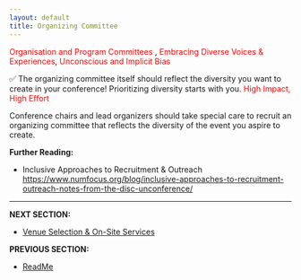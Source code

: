 ```yaml
---
layout: default
title: Organizing Committee
---
```


<span style="color:red"> Organisation and Program Committees </span>, <span style="color:red"> Embracing Diverse Voices & Experiences</span>, <span style="color:red"> Unconscious and Implicit Bias </span>

✅ The organizing committee itself should reflect the diversity you want to create in your conference! 
Prioritizing diversity starts with you. <span style="color:red"> High Impact, High Effort </span>

Conference chairs and lead organizers should take special care to recruit an organizing committee that reflects the diversity of the event you aspire to create.

**Further Reading:**

- Inclusive Approaches to Recruitment & Outreach https://www.numfocus.org/blog/inclusive-approaches-to-recruitment-outreach-notes-from-the-disc-unconference/
---
**NEXT SECTION:**
- [Venue Selection & On-Site Services](venue-selection.md)

**PREVIOUS SECTION:**
- [ReadMe](README.md)
